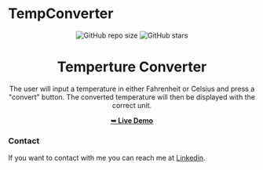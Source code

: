# TempConverter

<div align="center">
  
  ![GitHub repo size](https://img.shields.io/github/repo-size/divyanshdj/TempConverter)
  ![GitHub stars](https://img.shields.io/github/stars/divyanshdj/TempConverter?style=social)


# Temperture Converter

The user will input a temperature in either Fahrenheit or Celsius and press a "convert" button. The converted temperature will then be displayed with the correct unit.

<div align="center">
<a href="https://divyanshdj.github.io/TempConverter/"><strong>➥ Live Demo</strong></a>
</div>


</div>

### Contact

If you want to contact with me you can reach me at [Linkedin](https://www.linkedin.com/in/divyansh-jain-29712726b).
